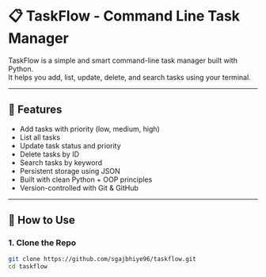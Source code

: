# 📋 TaskFlow - Command Line Task Manager

TaskFlow is a simple and smart command-line task manager built with Python.  
It helps you add, list, update, delete, and search tasks using your terminal.

---

## 🔧 Features

- Add tasks with priority (low, medium, high)
- List all tasks
- Update task status and priority
- Delete tasks by ID
- Search tasks by keyword
- Persistent storage using JSON
- Built with clean Python + OOP principles
- Version-controlled with Git & GitHub

---

## 🚀 How to Use

### 1. Clone the Repo
```bash
git clone https://github.com/sgajbhiye96/taskflow.git
cd taskflow

